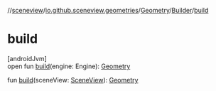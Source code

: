 //[sceneview](../../../../index.md)/[io.github.sceneview.geometries](../../index.md)/[Geometry](../index.md)/[Builder](index.md)/[build](build.md)

# build

[androidJvm]\
open fun [build](build.md)(engine: Engine): [Geometry](../index.md)

fun [build](build.md)(sceneView: [SceneView](../../../io.github.sceneview/-scene-view/index.md)): [Geometry](../index.md)

